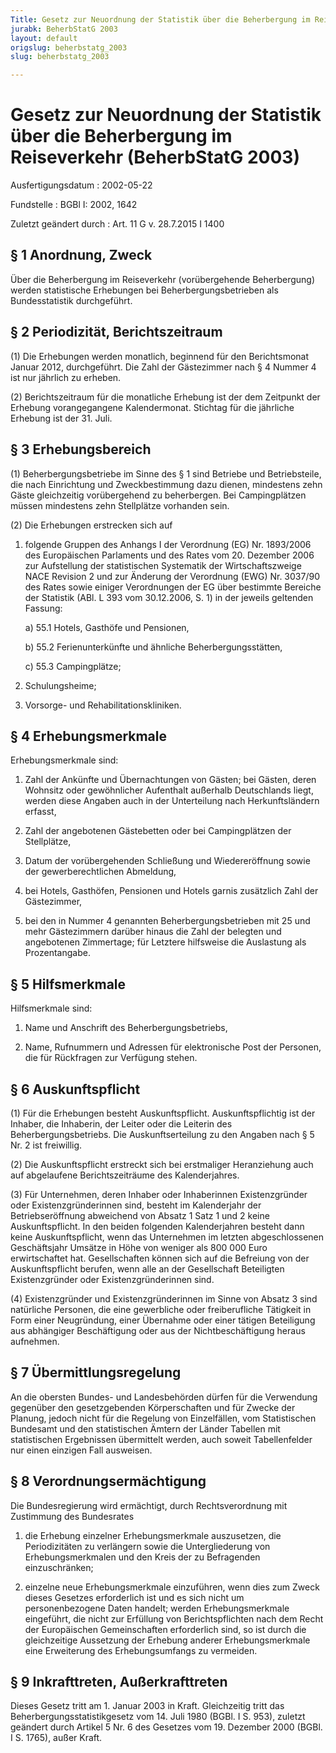 ```yaml
---
Title: Gesetz zur Neuordnung der Statistik über die Beherbergung im Reiseverkehr
jurabk: BeherbStatG 2003
layout: default
origslug: beherbstatg_2003
slug: beherbstatg_2003

---
```


# Gesetz zur Neuordnung der Statistik über die Beherbergung im Reiseverkehr (BeherbStatG 2003)

Ausfertigungsdatum
:   2002-05-22

Fundstelle
:   BGBl I: 2002, 1642

Zuletzt geändert durch
:   Art. 11 G v. 28.7.2015 I 1400


## § 1 Anordnung, Zweck

Über die Beherbergung im Reiseverkehr (vorübergehende Beherbergung) werden statistische Erhebungen bei Beherbergungsbetrieben als Bundesstatistik durchgeführt.


## § 2 Periodizität, Berichtszeitraum

(1) Die Erhebungen werden monatlich, beginnend für den Berichtsmonat Januar 2012, durchgeführt. Die Zahl der Gästezimmer nach § 4 Nummer 4 ist nur jährlich zu erheben.

(2) Berichtszeitraum für die monatliche Erhebung ist der dem Zeitpunkt der Erhebung vorangegangene Kalendermonat. Stichtag für die jährliche Erhebung ist der 31. Juli.


## § 3 Erhebungsbereich

(1) Beherbergungsbetriebe im Sinne des § 1 sind Betriebe und Betriebsteile, die nach Einrichtung und Zweckbestimmung dazu dienen, mindestens zehn Gäste gleichzeitig vorübergehend zu beherbergen. Bei Campingplätzen müssen mindestens zehn Stellplätze vorhanden sein.

(2) Die Erhebungen erstrecken sich auf

1.  folgende Gruppen des Anhangs I der Verordnung (EG) Nr. 1893/2006 des Europäischen Parlaments und des Rates vom 20. Dezember 2006 zur Aufstellung der statistischen Systematik der Wirtschaftszweige NACE Revision 2 und zur Änderung der Verordnung (EWG) Nr. 3037/90 des Rates sowie einiger Verordnungen der EG über bestimmte Bereiche der Statistik (ABl. L 393 vom 30.12.2006, S. 1) in der jeweils geltenden Fassung:

    a)  55.1 Hotels, Gasthöfe und Pensionen,


    b)  55.2 Ferienunterkünfte und ähnliche Beherbergungsstätten,


    c)  55.3 Campingplätze;





2.  Schulungsheime;


3.  Vorsorge- und Rehabilitationskliniken.





## § 4 Erhebungsmerkmale

Erhebungsmerkmale sind:

1.  Zahl der Ankünfte und Übernachtungen von Gästen; bei Gästen, deren Wohnsitz oder gewöhnlicher Aufenthalt außerhalb Deutschlands liegt, werden diese Angaben auch in der Unterteilung nach Herkunftsländern erfasst,


2.  Zahl der angebotenen Gästebetten oder bei Campingplätzen der Stellplätze,


3.  Datum der vorübergehenden Schließung und Wiedereröffnung sowie der gewerberechtlichen Abmeldung,


4.  bei Hotels, Gasthöfen, Pensionen und Hotels garnis zusätzlich Zahl der Gästezimmer,


5.  bei den in Nummer 4 genannten Beherbergungsbetrieben mit 25 und mehr Gästezimmern darüber hinaus die Zahl der belegten und angebotenen Zimmertage; für Letztere hilfsweise die Auslastung als Prozentangabe.





## § 5 Hilfsmerkmale

Hilfsmerkmale sind:

1.  Name und Anschrift des Beherbergungsbetriebs,


2.  Name, Rufnummern und Adressen für elektronische Post der Personen, die für Rückfragen zur Verfügung stehen.





## § 6 Auskunftspflicht

(1) Für die Erhebungen besteht Auskunftspflicht. Auskunftspflichtig ist der Inhaber, die Inhaberin, der Leiter oder die Leiterin des Beherbergungsbetriebs. Die Auskunftserteilung zu den Angaben nach § 5 Nr. 2 ist freiwillig.

(2) Die Auskunftspflicht erstreckt sich bei erstmaliger Heranziehung auch auf abgelaufene Berichtszeiträume des Kalenderjahres.

(3) Für Unternehmen, deren Inhaber oder Inhaberinnen Existenzgründer oder Existenzgründerinnen sind, besteht im Kalenderjahr der Betriebseröffnung abweichend von Absatz 1 Satz 1 und 2 keine Auskunftspflicht. In den beiden folgenden Kalenderjahren besteht dann keine Auskunftspflicht, wenn das Unternehmen im letzten abgeschlossenen Geschäftsjahr Umsätze in Höhe von weniger als 800 000 Euro erwirtschaftet hat. Gesellschaften können sich auf die Befreiung von der Auskunftspflicht berufen, wenn alle an der Gesellschaft Beteiligten Existenzgründer oder Existenzgründerinnen sind.

(4) Existenzgründer und Existenzgründerinnen im Sinne von Absatz 3 sind natürliche Personen, die eine gewerbliche oder freiberufliche Tätigkeit in Form einer Neugründung, einer Übernahme oder einer tätigen Beteiligung aus abhängiger Beschäftigung oder aus der Nichtbeschäftigung heraus aufnehmen.


## § 7 Übermittlungsregelung

An die obersten Bundes- und Landesbehörden dürfen für die Verwendung gegenüber den gesetzgebenden Körperschaften und für Zwecke der Planung, jedoch nicht für die Regelung von Einzelfällen, vom Statistischen Bundesamt und den statistischen Ämtern der Länder Tabellen mit statistischen Ergebnissen übermittelt werden, auch soweit Tabellenfelder nur einen einzigen Fall ausweisen.


## § 8 Verordnungsermächtigung

Die Bundesregierung wird ermächtigt, durch Rechtsverordnung mit Zustimmung des Bundesrates

1.  die Erhebung einzelner Erhebungsmerkmale auszusetzen, die Periodizitäten zu verlängern sowie die Untergliederung von Erhebungsmerkmalen und den Kreis der zu Befragenden einzuschränken;


2.  einzelne neue Erhebungsmerkmale einzuführen, wenn dies zum Zweck dieses Gesetzes erforderlich ist und es sich nicht um personenbezogene Daten handelt; werden Erhebungsmerkmale eingeführt, die nicht zur Erfüllung von Berichtspflichten nach dem Recht der Europäischen Gemeinschaften erforderlich sind, so ist durch die gleichzeitige Aussetzung der Erhebung anderer Erhebungsmerkmale eine Erweiterung des Erhebungsumfangs zu vermeiden.





## § 9 Inkrafttreten, Außerkrafttreten

Dieses Gesetz tritt am 1. Januar 2003 in Kraft. Gleichzeitig tritt das Beherbergungsstatistikgesetz vom 14. Juli 1980 (BGBl. I S. 953), zuletzt geändert durch Artikel 5 Nr. 6 des Gesetzes vom 19. Dezember 2000 (BGBl. I S. 1765), außer Kraft.

